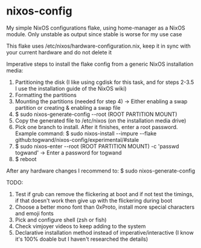 # nixos-config

My simple NixOS configurations flake, using home-manager as a NixOS module. Only unstable as output since stable is worse for my use case

This flake uses /etc/nixos/hardware-configuration.nix, keep it in sync with your current hardware and do not delete it

Imperative steps to install the flake config from a generic NixOS installation media:

1. Partitioning the disk (I like using cgdisk for this task, and for steps 2-3.5 I use the installation guide of the NixOS wiki)
2. Formatting the partitions
3. Mounting the partitions (needed for step 4) -> Either enabling a swap partition or creating & enabling a swap file
4. $ sudo nixos-generate-config --root (ROOT PARTITION MOUNT)
5. Copy the generated file to /etc/nixos (on the installation media drive)
5. Pick one branch to install. After it finishes, enter a root password. Example command: $ sudo nixos-install --impure --flake github:togwand/nixos-config/experimental/#stale
6. $ sudo nixos-enter --root (ROOT PARTITION MOUNT) -c 'passwd togwand' -> Enter a password for togwand
7. $ reboot

After any hardware changes I recommend to: $ sudo nixos-generate-config

TODO:

1. Test if grub can remove the flickering at boot and if not test the timings, if that doesn't work then give up with the flickering during boot
2. Choose a better mono font than 0xProto, install more special characters and emoji fonts
3. Pick and configure shell (zsh or fish)
4. Check vimjoyer videos to keep adding to the system
5. Declarative installation method instead of imperative/interactive (I know it's 100% doable but I haven't researched the details)
